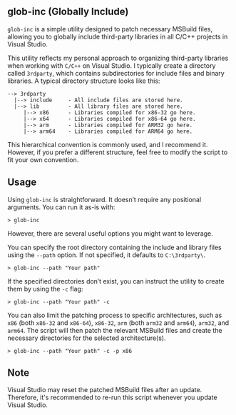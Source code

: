 ## glob-inc (**Glob**ally **Inc**lude)

`glob-inc` is a simple utility designed to patch necessary MSBuild files, allowing you to globally include third-party libraries in all C/C++ projects in Visual Studio.

This utility reflects my personal approach to organizing third-party libraries when working with `C/C++` on Visual Studio. I typically create a directory called `3rdparty`, which contains subdirectories for include files and binary libraries. A typical directory structure looks like this:

```
--> 3rdparty
  |--> include     - All include files are stored here.
  |--> lib         - All library files are stored here.
     |--> x86      - Libraries compiled for x86-32 go here.
     |--> x64      - Libraries compiled for x86-64 go here.
     |--> arm      - Libraries compiled for ARM32 go here.
     |--> arm64    - Libraries compiled for ARM64 go here.
```

This hierarchical convention is commonly used, and I recommend it. However, if you prefer a different structure, feel free to modify the script to fit your own convention.

## Usage

Using `glob-inc` is straightforward. It doesn’t require any positional arguments. You can run it as-is with:

```
> glob-inc
```

However, there are several useful options you might want to leverage.

You can specify the root directory containing the include and library files using the `--path` option. If not specified, it defaults to `C:\3rdparty\`.

```
> glob-inc --path "Your path"
```

If the specified directories don’t exist, you can instruct the utility to create them by using the `-c` flag:

```
> glob-inc --path "Your path" -c
```

You can also limit the patching process to specific architectures, such as `x86` (both `x86-32` and `x86-64`), `x86-32`, `arm` (both `arm32` and `arm64`), `arm32`, and `arm64`. The script will then patch the relevant MSBuild files and create the necessary directories for the selected architecture(s).

```
> glob-inc --path "Your path" -c -p x86
```

## Note

Visual Studio may reset the patched MSBuild files after an update. Therefore, it's recommended to re-run this script whenever you update Visual Studio.
